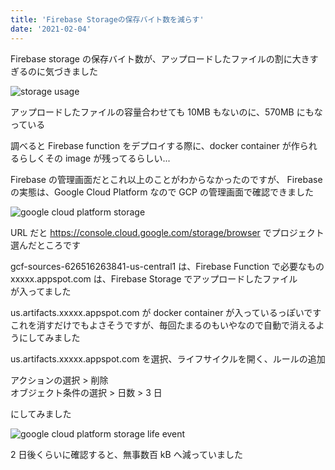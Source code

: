 ```yaml
---
title: 'Firebase Storageの保存バイト数を減らす'
date: '2021-02-04'
---
```


Firebase storage の保存バイト数が、アップロードしたファイルの割に大きすぎるのに気づきました

![storage usage](/reduce-firebase-function-storage/storage_usage.png)

アップロードしたファイルの容量合わせても 10MB もないのに、570MB にもなっている

調べると Firebase function をデプロイする際に、docker container が作られるらしくその image が残ってるらしい...

Firebase の管理画面だとこれ以上のことがわからなかったのですが、
Firebase の実態は、Google Cloud Platform なので GCP の管理画面で確認できました

![google cloud platform storage](/reduce-firebase-function-storage/google-cloud-platform-storage.png)

URL だと https://console.cloud.google.com/storage/browser でプロジェクト選んだところです

gcf-sources-626516263841-us-central1 は、Firebase Function で必要なもの
xxxxx.appspot.com は、Firebase Storage でアップロードしたファイル  
が入ってました

us.artifacts.xxxxx.appspot.com が docker container が入っているっぽいです  
これを消すだけでもよさそうですが、毎回たまるのもいやなので自動で消えるようにしてみました

us.artifacts.xxxxx.appspot.com を選択、ライフサイクルを開く、ルールの追加

アクションの選択 > 削除  
オブジェクト条件の選択 > 日数 > 3 日

にしてみました

![google cloud platform storage life event](/reduce-firebase-function-storage/google-cloud-platform-storage-life-event.png)

2 日後くらいに確認すると、無事数百 kB へ減っていました
